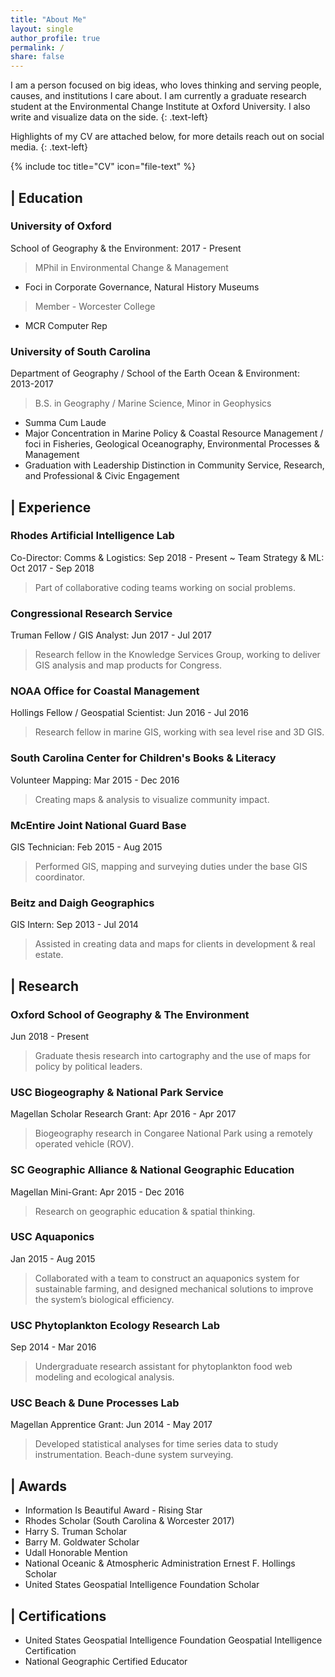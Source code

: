 ```yaml
---
title: "About Me"
layout: single
author_profile: true
permalink: /
share: false
---
```

<script type='text/javascript' src='https://d1bxh8uas1mnw7.cloudfront.net/assets/embed.js'></script>
<script async src="https://badge.dimensions.ai/badge.js" charset="utf-8"></script>


I am a person focused on big ideas, who loves thinking and serving people, causes, and institutions I care about. I am currently a graduate research student at the Environmental Change Institute at Oxford University. I also write and visualize data on the side.
{: .text-left}

Highlights of my CV are attached below, for more details reach out on social media.
{: .text-left}

{% include toc title="CV" icon="file-text" %}
## <i class="fa fa-university"></i> | Education
### University of Oxford
School of Geography & the Environment: 2017 - Present
> MPhil in Environmental Change & Management
- Foci in Corporate Governance, Natural History Museums

> Member - Worcester College
- MCR Computer Rep

### University of South Carolina
Department of Geography / School of the Earth Ocean & Environment: 2013-2017
> B.S. in Geography / Marine Science, Minor in Geophysics
- Summa Cum Laude
- Major Concentration in Marine Policy & Coastal Resource Management / foci in Fisheries, Geological Oceanography, Environmental Processes & Management
- Graduation with Leadership Distinction in Community Service, Research, and Professional & Civic Engagement

## <i class="fa fa-briefcase"></i> | Experience
### Rhodes Artificial Intelligence Lab
Co-Director: Comms & Logistics: Sep 2018 - Present ~ Team Strategy & ML: Oct 2017 - Sep 2018
> Part of collaborative coding teams working on social problems.

### Congressional Research Service
Truman Fellow / GIS Analyst: Jun 2017 - Jul 2017
> Research fellow in the Knowledge Services Group, working to deliver GIS analysis and map products for Congress.

### NOAA Office for Coastal Management
Hollings Fellow / Geospatial Scientist: Jun 2016 - Jul 2016
> Research fellow in marine GIS, working with sea level rise and 3D GIS.  

### South Carolina Center for Children's Books & Literacy
Volunteer Mapping: Mar 2015 - Dec 2016
> Creating maps & analysis to visualize community impact.

### McEntire Joint National Guard Base
GIS Technician: Feb 2015 - Aug 2015
> Performed GIS, mapping and surveying duties under the base GIS coordinator.

### Beitz and Daigh Geographics
GIS Intern: Sep 2013 - Jul 2014
> Assisted in creating data and maps for clients in development & real estate.

## <i class="fa fa-flask"></i> | Research
### Oxford School of Geography & The Environment
Jun 2018 - Present
> Graduate thesis research into cartography and the use of maps for policy by political leaders.

### USC Biogeography & National Park Service
Magellan Scholar Research Grant: Apr 2016 - Apr 2017
> Biogeography research in Congaree National Park using a remotely operated vehicle (ROV).

### SC Geographic Alliance & National Geographic Education
Magellan Mini-Grant: Apr 2015 - Dec 2016
> Research on geographic education & spatial thinking.

### USC Aquaponics
Jan 2015 - Aug 2015
> Collaborated with a team to construct an aquaponics system for sustainable farming, and designed mechanical solutions to improve the system’s biological efficiency.

### USC Phytoplankton Ecology Research Lab
Sep 2014 - Mar 2016
> Undergraduate research assistant for phytoplankton food web modeling and ecological analysis.

### USC Beach & Dune Processes Lab
Magellan Apprentice Grant: Jun 2014 - May 2017
> Developed statistical analyses for time series data to study instrumentation. Beach-dune system surveying.

## <i class="fa fa-trophy"></i> | Awards
* Information Is Beautiful Award - Rising Star
* Rhodes Scholar (South Carolina & Worcester 2017)
* Harry S. Truman Scholar
* Barry M. Goldwater Scholar
* Udall Honorable Mention
* National Oceanic & Atmospheric Administration Ernest F. Hollings Scholar
* United States Geospatial Intelligence Foundation Scholar

## <i class="fa fa-certificate"></i> | Certifications
* United States Geospatial Intelligence Foundation Geospatial Intelligence Certification
* National Geographic Certified Educator
